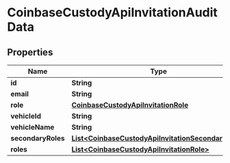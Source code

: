 
# CoinbaseCustodyApiInvitationAuditData

## Properties
Name | Type | Description | Notes
------------ | ------------- | ------------- | -------------
**id** | **String** |  | 
**email** | **String** |  | 
**role** | [**CoinbaseCustodyApiInvitationRole**](CoinbaseCustodyApiInvitationRole.md) |  | 
**vehicleId** | **String** |  | 
**vehicleName** | **String** |  | 
**secondaryRoles** | [**List&lt;CoinbaseCustodyApiInvitationSecondaryRole&gt;**](CoinbaseCustodyApiInvitationSecondaryRole.md) |  | 
**roles** | [**List&lt;CoinbaseCustodyApiInvitationRole&gt;**](CoinbaseCustodyApiInvitationRole.md) |  |  [optional]



